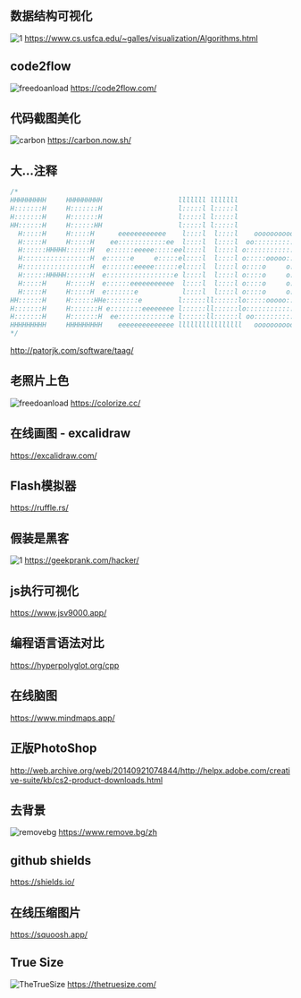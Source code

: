 ## 数据结构可视化
![1](https://user-images.githubusercontent.com/12026967/98527425-f92f8c80-22b5-11eb-98e0-7d70f2ace401.gif)
https://www.cs.usfca.edu/~galles/visualization/Algorithms.html

## code2flow
![freedoanload](https://code2flow.com/0699afdf56912973a3d8ade244dde827.gif)
https://code2flow.com/

## 代码截图美化
![carbon](https://ourcodeworld.com/public-media/articles/articleocw-5a8aab853798b.png)
https://carbon.now.sh/

## 大...注释
```js                                                                         
/*
HHHHHHHHH     HHHHHHHHH                   lllllll lllllll                  
H:::::::H     H:::::::H                   l:::::l l:::::l                  
H:::::::H     H:::::::H                   l:::::l l:::::l                  
HH::::::H     H::::::HH                   l:::::l l:::::l                  
  H:::::H     H:::::H      eeeeeeeeeeee    l::::l  l::::l    ooooooooooo   
  H:::::H     H:::::H    ee::::::::::::ee  l::::l  l::::l  oo:::::::::::oo 
  H::::::HHHHH::::::H   e::::::eeeee:::::eel::::l  l::::l o:::::::::::::::o
  H:::::::::::::::::H  e::::::e     e:::::el::::l  l::::l o:::::ooooo:::::o
  H:::::::::::::::::H  e:::::::eeeee::::::el::::l  l::::l o::::o     o::::o
  H::::::HHHHH::::::H  e:::::::::::::::::e l::::l  l::::l o::::o     o::::o
  H:::::H     H:::::H  e::::::eeeeeeeeeee  l::::l  l::::l o::::o     o::::o
  H:::::H     H:::::H  e:::::::e           l::::l  l::::l o::::o     o::::o
HH::::::H     H::::::HHe::::::::e         l::::::ll::::::lo:::::ooooo:::::o
H:::::::H     H:::::::H e::::::::eeeeeeee l::::::ll::::::lo:::::::::::::::o
H:::::::H     H:::::::H  ee:::::::::::::e l::::::ll::::::l oo:::::::::::oo 
HHHHHHHHH     HHHHHHHHH    eeeeeeeeeeeeee llllllllllllllll   ooooooooooo                                                                          
*/
```
http://patorjk.com/software/taag/

## 老照片上色
![freedoanload](https://colorize.cc/images/mydash.jpg)
https://colorize.cc/

## 在线画图 - excalidraw
https://excalidraw.com/

## Flash模拟器
https://ruffle.rs/

## 假装是黑客
![1](https://user-images.githubusercontent.com/12026967/98930912-49a62480-2518-11eb-9782-abc8380adcce.gif)
https://geekprank.com/hacker/

## js执行可视化
https://www.jsv9000.app/

## 编程语言语法对比
https://hyperpolyglot.org/cpp

## 在线脑图
https://www.mindmaps.app/

## 正版PhotoShop
http://web.archive.org/web/20140921074844/http://helpx.adobe.com/creative-suite/kb/cs2-product-downloads.html

## 去背景
![removebg](https://static.remove.bg/remove-bg-web/65c5c557d56e01840699cd66513ba9011cfb6a2a/assets/tlp/individuals/individuals_effects-22991589810f4a3d6bd11ea3f828f937464efc7a5145b2549662a8c366d34450.gif)
https://www.remove.bg/zh

## github shields
https://shields.io/

## 在线压缩图片
https://squoosh.app/

## True Size
![TheTrueSize](https://user-images.githubusercontent.com/8761991/99356035-6362b580-28e4-11eb-891d-de619845abfd.png)
https://thetruesize.com/